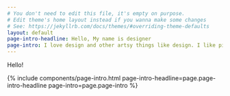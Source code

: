 ```yaml
---
# You don't need to edit this file, it's empty on purpose.
# Edit theme's home layout instead if you wanna make some changes
# See: https://jekyllrb.com/docs/themes/#overriding-theme-defaults
layout: default
page-intro-headline: Hello, My name is designer
page-intro: I love design and other artsy things like design. I like pizza, too. I like to design tasty pizzas
---
```




Hello!

{% include components/page-intro.html
    page-intro-headline=page.page-intro-headline
    page-intro=page.page-intro
%}


